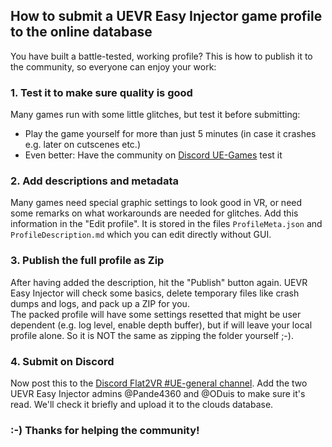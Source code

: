 ## How to submit a UEVR Easy Injector game profile to the online database
You have built a battle-tested, working profile? This is how to publish it to the community, so everyone can enjoy your work:

### 1. Test it to make sure quality is good
Many games run with some little glitches, but test it before submitting:
- Play the game yourself for more than just 5 minutes (in case it crashes e.g. later on cutscenes etc.)
- Even better: Have the community on [Discord UE-Games](https://discord.com/channels/747967102895390741/1062167556129030164) test it

### 2. Add descriptions and metadata
Many games need special graphic settings to look good in VR, or need some remarks on what workarounds are needed for glitches. Add this information in the "Edit profile". 
It is stored in the files ```ProfileMeta.json``` and ```ProfileDescription.md``` which you can edit directly without GUI. 

### 3. Publish the full profile as Zip
After having added the description, hit the "Publish" button again. UEVR Easy Injector will check some basics, delete temporary files like crash dumps and logs, and pack up a ZIP for you.  
The packed profile will have some settings resetted that might be user dependent (e.g. log level, enable depth buffer), but if will leave your local profile alone. So it is NOT the same as zipping the folder yourself ;-).

### 4. Submit on Discord
Now post this to the [Discord Flat2VR #UE-general channel](https://flat2vr.com/). Add the two UEVR Easy Injector admins @Pande4360 and @ODuis to make sure it's read. We'll check it briefly and upload it to the clouds database.  
  
### :-) Thanks for helping the community!

